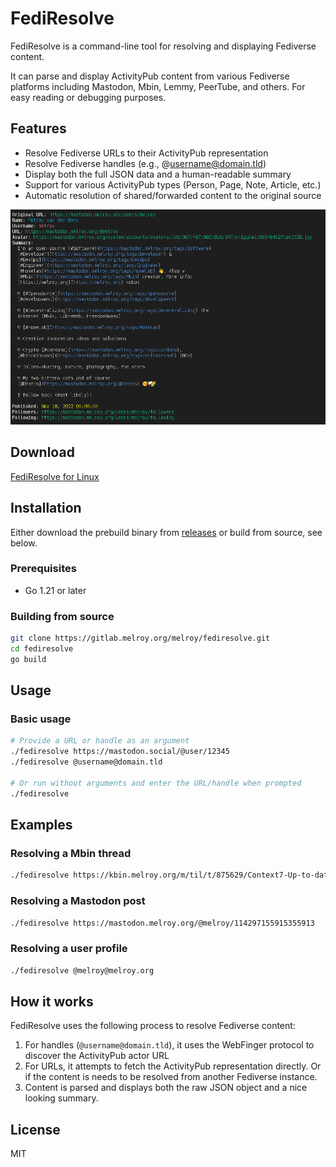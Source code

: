 # FediResolve

FediResolve is a command-line tool for resolving and displaying Fediverse content. 

It can parse and display ActivityPub content from various Fediverse platforms including Mastodon, Mbin, Lemmy, PeerTube, and others. For easy reading or debugging purposes.

## Features

- Resolve Fediverse URLs to their ActivityPub representation
- Resolve Fediverse handles (e.g., @username@domain.tld)
- Display both the full JSON data and a human-readable summary
- Support for various ActivityPub types (Person, Page, Note, Article, etc.)
- Automatic resolution of shared/forwarded content to the original source

![Demo of FediResolve](./demo-fediresolve.png)

## Download

[FediResolve for Linux](https://gitlab.melroy.org/melroy/fediresolve/-/releases)

## Installation

Either download the prebuild binary from [releases](https://gitlab.melroy.org/melroy/fediresolve/-/releases) or build from source, see below.

### Prerequisites

- Go 1.21 or later

### Building from source

```bash
git clone https://gitlab.melroy.org/melroy/fediresolve.git
cd fediresolve
go build
```

## Usage

### Basic usage

```bash
# Provide a URL or handle as an argument
./fediresolve https://mastodon.social/@user/12345
./fediresolve @username@domain.tld

# Or run without arguments and enter the URL/handle when prompted
./fediresolve
```

## Examples

### Resolving a Mbin thread

```bash
./fediresolve https://kbin.melroy.org/m/til/t/875629/Context7-Up-to-date-documentation-for-LLMs-and-AI-code-editors
```

### Resolving a Mastodon post

```bash
./fediresolve https://mastodon.melroy.org/@melroy/114297155915355913
```

### Resolving a user profile

```bash
./fediresolve @melroy@melroy.org
```

## How it works

FediResolve uses the following process to resolve Fediverse content:

1. For handles (`@username@domain.tld`), it uses the WebFinger protocol to discover the ActivityPub actor URL
2. For URLs, it attempts to fetch the ActivityPub representation directly. Or if the content is needs to be resolved from another Fediverse instance.
3. Content is parsed and displays both the raw JSON object and a nice looking summary.

## License

MIT
